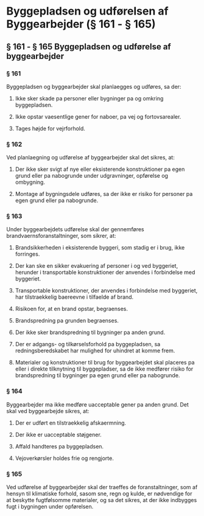 # Byggepladsen og udførelsen af Byggearbejder (§ 161 - § 165)

## § 161 - § 165 Byggepladsen og udførelse af byggearbejder

### § 161

Byggepladsen og byggearbejder skal planlaegges og udføres, sa der:

1) Ikke sker skade pa personer eller bygninger pa og omkring byggepladsen.

2) Ikke opstar vaesentlige gener for naboer, pa vej og fortovsarealer.

3) Tages højde for vejrforhold.



### § 162

Ved planlaegning og udførelse af byggearbejder skal det sikres, at:

1) Der ikke sker svigt af nye eller eksisterende konstruktioner pa egen grund
eller pa nabogrunde under udgravninger, opførelse og ombygning.

2) Montage af bygningsdele udføres, sa der ikke er risiko for personer pa egen
grund eller pa nabogrunde.



### § 163

Under byggearbejdets udførelse skal der gennemføres
brandvaernsforanstaltninger, som sikrer, at:

1) Brandsikkerheden i eksisterende byggeri, som stadig er i brug, ikke
forringes.

2) Der kan ske en sikker evakuering af personer i og ved byggeriet, herunder i
transportable konstruktioner der anvendes i forbindelse med byggeriet.

3) Transportable konstruktioner, der anvendes i forbindelse med byggeriet, har
tilstraekkelig baereevne i tilfaelde af brand.

4) Risikoen for, at en brand opstar, begraenses.

5) Brandspredning pa grunden begraenses.

6) Der ikke sker brandspredning til bygninger pa anden grund.

7) Der er adgangs- og tilkørselsforhold pa byggepladsen, sa
redningsberedskabet har mulighed for uhindret at komme frem.

8) Materialer og konstruktioner til brug for byggearbejdet skal placeres pa
eller i direkte tilknytning til byggepladser, sa de ikke medfører risiko for
brandspredning til bygninger pa egen grund eller pa nabogrunde.

### § 164

Byggearbejder ma ikke medføre uacceptable gener pa anden grund. Det skal ved
byggearbejde sikres, at:

1) Der er udført en tilstraekkelig afskaermning.

2) Der ikke er uacceptable støjgener.

3) Affald handteres pa byggepladsen.

4) Vejoverkørsler holdes frie og rengjorte.

### § 165

Ved udførelse af byggearbejder skal der traeffes de foranstaltninger, som af
hensyn til klimatiske forhold, sasom sne, regn og kulde, er nødvendige for at
beskytte fugtfølsomme materialer, og sa det sikres, at der ikke indbygges fugt
i bygningen under opførelsen.
